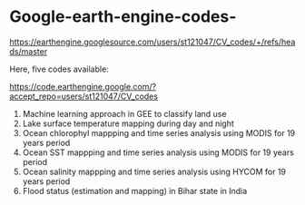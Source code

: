 # Google-earth-engine-codes-

https://earthengine.googlesource.com/users/st121047/CV_codes/+/refs/heads/master

Here, five codes available: 

https://code.earthengine.google.com/?accept_repo=users/st121047/CV_codes

1. Machine learning approach in GEE to classify land use 
2. Lake surface temperature mapping during day and night 
3. Ocean chlorophyl mappping and time series analysis using MODIS for 19 years period 
4.  Ocean SST mappping and time series analysis using MODIS for 19 years period
5.  Ocean salinity mappping and time series analysis using HYCOM for 19 years period
6.  Flood status (estimation and mapping) in Bihar state in India 
